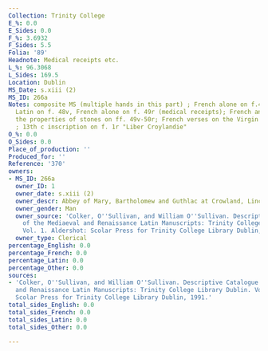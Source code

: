```yaml
---
Collection: Trinity College
E_%: 0.0
E_Sides: 0.0
F_%: 3.6932
F_Sides: 5.5
Folia: '89'
Headnote: Medical receipts etc.
L_%: 96.3068
L_Sides: 169.5
Location: Dublin
MS_Date: s.xiii (2)
MS_ID: 266a
Notes: composite MS (multiple hands in this part) ; French alone on f.48; French and
  Latin on f. 48v, French alone on f. 49r (medical receipts); French and Latin on
  the properties of stones on ff. 49v-50r; French verses on the Virgin on ff. 88r-88v
  ; 13th c inscription on f. 1r "Liber Croylandie"
O_%: 0.0
O_Sides: 0.0
Place_of_production: ''
Produced_for: ''
Reference: '370'
owners:
- MS_ID: 266a
  owner_ID: 1
  owner_date: s.xiii (2)
  owner_descr: Abbey of Mary, Bartholomew and Guthlac at Crowland, Lincolnshire
  owner_gender: Man
  owner_source: 'Colker, O''Sullivan, and William O''Sullivan. Descriptive Catalogue
    of the Mediaeval and Renaissance Latin Manuscripts: Trinity College Library Dublin.
    Vol. 1. Aldershot: Scolar Press for Trinity College Library Dublin, 1991.'
  owner_type: Clerical
percentage_English: 0.0
percentage_French: 0.0
percentage_Latin: 0.0
percentage_Other: 0.0
sources:
- 'Colker, O''Sullivan, and William O''Sullivan. Descriptive Catalogue of the Mediaeval
  and Renaissance Latin Manuscripts: Trinity College Library Dublin. Vol. 1. Aldershot:
  Scolar Press for Trinity College Library Dublin, 1991.'
total_sides_English: 0.0
total_sides_French: 0.0
total_sides_Latin: 0.0
total_sides_Other: 0.0

---
```


